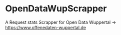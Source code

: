# OpenDataWupScrapper
A Request stats Scrapper for Open Data Wuppertal -> https://www.offenedaten-wuppertal.de

